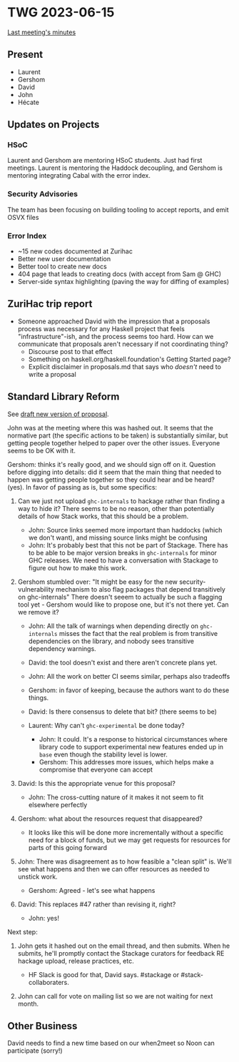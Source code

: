 # TWG 2023-06-15

[Last meeting's minutes](https://github.com/haskellfoundation/tech-proposals/blob/main/meetings/2023-05-11.md)

## Present
 * Laurent
 * Gershom
 * David
 * John
 * Hécate

## Updates on Projects

### HSoC

Laurent and Gershom are mentoring HSoC students. Just had first meetings. Laurent is mentoring the Haddock decoupling, and Gershom is mentoring integrating Cabal with the error index.

### Security Advisories

The team has been focusing on building tooling to accept reports, and emit OSVX files

### Error Index

 * ~15 new codes documented at Zurihac
 * Better new user documentation
 * Better tool to create new docs
 * 404 page that leads to creating docs (with accept from Sam @ GHC)
 * Server-side syntax highlighting (paving the way for diffing of examples)


## ZuriHac trip report

 * Someone approached David with the impression that a proposals process was necessary for any Haskell project that feels "infrastructure"-ish, and the process seems too hard. How can we communicate that proposals aren't necessary if not coordinating thing?
     * Discourse post to that effect
     * Something on haskell.org/haskell.foundation's Getting Started page?
     * Explicit disclaimer in proposals.md that says who _doesn't_ need to write a proposal

## Standard Library Reform

See [draft new version of proposal](https://github.com/Ericson2314/tech-proposals/blob/ghc-base-libraries/proposals/accepted/050-ghc-base-libraries.rst).

John was at the meeting where this was hashed out. It seems that the normative part (the specific actions to be taken) is substantially similar, but getting people together helped to paper over the other issues. Everyone seems to be OK with it.

Gershom: thinks it's really good, and we should sign off on it. Question before digging into details: did it seem that the main thing that needed to happen was getting people together so they could hear and be heard? (yes). In favor of passing as is, but some specifics:

 1. Can we just not upload `ghc-internals` to hackage rather than finding a way to hide it? There seems to be no reason, other than potentially details of how Stack works, that this should be a problem.
     - John: Source links seemed more important than haddocks (which we don't want), and missing source links might be confusing
     - John: It's probably best that this not be part of Stackage. There has to be able to be major version breaks in `ghc-internals` for minor GHC releases. We need to have a conversation with Stackage to figure out how to make this work.

2. Gershom stumbled over:
   "It might be easy for the new security-vulnerability mechanism to also flag packages that depend transitively on ghc-internals" There doesn't seeem to actually be such a flagging tool yet - Gershom would like to propose one, but it's not there yet. Can we remove it?

   - John: All the talk of warnings when depending directly on `ghc-internals` misses the fact that the real problem is from transitive dependencies on the library, and nobody sees transitive dependency warnings.
   
   - David: the tool doesn't exist and there aren't concrete plans yet.

   - John: All the work on better CI seems similar, perhaps also tradeoffs

   - Gershom: in favor of keeping, because the authors want to do these things.

   - David: Is there consensus to delete that bit? (there seems to be)
   - Laurent: Why can't `ghc-experimental` be done today?
       - John: It could. It's a response to historical circumstances where library code to support experimental new features ended up in `base` even though the stability level is lower.
       - Gershom: This addresses more issues, which helps make a compromise that everyone can accept
3. David: Is this the appropriate venue for this proposal?
    - John: The cross-cutting nature of it makes it not seem to fit elsewhere perfectly 
4. Gershom: what about the resources request that disappeared?
    - It looks like this will be done more incrementally without a specific need for a block of funds, but we may get requests for resources for parts of this going forward
5. John: There was disagreement as to how feasible a "clean split" is. We'll see what happens and then we can offer resources as needed to unstick work.
    - Gershom: Agreed - let's see what happens 
6. David: This replaces #47 rather than revising it, right?
    - John: yes!

Next step:

 1. John gets it hashed out on the email thread, and then submits. When he submits, he'll promptly contact the Stackage curators for feedback RE hackage upload, release practices, etc.

    - HF Slack is good for that, David says. #stackage or #stack-collaboraters.

 2. John can call for vote on mailing list so we are not waiting for next month.

## Other Business

David needs to find a new time based on our when2meet so Noon can participate (sorry!)
